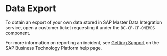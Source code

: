 <!-- loioff69222ebeee48eb91958fcf83126c7e -->

# Data Export

To obtain an export of your own data stored in SAP Master Data Integration service, open a customer ticket requesting it under the `BC-CP-CF-ONEMDS` component.

For more information on reporting an incident, see [Getting Support](https://help.sap.com/docs/btp/sap-business-technology-platform/btp-getting-support) on the SAP Business Technology Platform help page.

